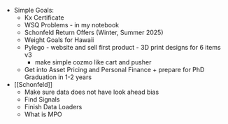 - Simple Goals:
    - Kx Certificate
    - WSQ Problems - in my notebook
    - Schonfeld Return Offers (Winter, Summer 2025)
    - Weight Goals for Hawaii
    - Pylego - website and sell first product - 3D print designs for 6 items v3
        - make simple cozmo like cart and pusher
    - Get into Asset Pricing and Personal Finance + prepare for PhD Graduation in 1-2 years
- [[Schonfeld]]
    - Make sure data does not have look ahead bias
    - Find Signals
    - Finish Data Loaders
    - What is MPO
